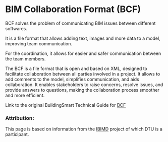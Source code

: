 # BIM Collaboration Format (BCF)

BCF solves the problem of communicating BIM issues between different softwares.

It is a file format that allows adding text, images and more data to a model, improving team communication. ​

For the coordination, it allows for easier and safer communication between the team members.

The BCF is a file format that is open and based on XML, designed to facilitate collaboration between all parties involved in a project. It allows to add comments to the model, simplifies communication, and aids collaboration. It enables stakeholders to raise concerns, resolve issues, and provide answers to questions, making the collaboration process smoother and more efficient.

Link to the original BuildingSmart Technical Guide for [BCF](https://github.com/buildingSMART/technical.buildingsmart.org/blob/main/BIM-Collaboration-Format-(BCF).md)

### Attribution:
This page is based on information from the [IBIMD](https://www.ct.upt.ro/IBIMD/) project of which DTU is a participant.
